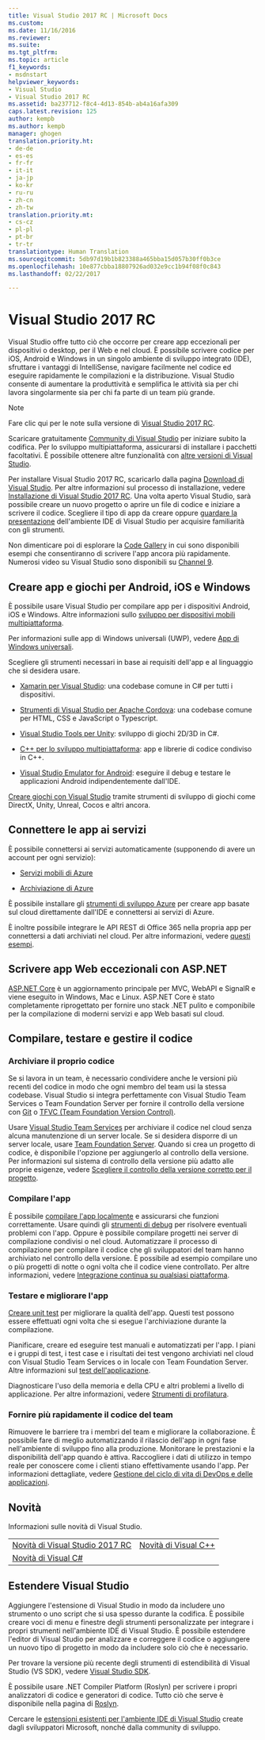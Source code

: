 ```yaml
---
title: Visual Studio 2017 RC | Microsoft Docs
ms.custom: 
ms.date: 11/16/2016
ms.reviewer: 
ms.suite: 
ms.tgt_pltfrm: 
ms.topic: article
f1_keywords:
- msdnstart
helpviewer_keywords:
- Visual Studio
- Visual Studio 2017 RC
ms.assetid: ba237712-f8c4-4d13-854b-ab4a16afa309
caps.latest.revision: 125
author: kempb
ms.author: kempb
manager: ghogen
translation.priority.ht:
- de-de
- es-es
- fr-fr
- it-it
- ja-jp
- ko-kr
- ru-ru
- zh-cn
- zh-tw
translation.priority.mt:
- cs-cz
- pl-pl
- pt-br
- tr-tr
translationtype: Human Translation
ms.sourcegitcommit: 5db97d19b1b823388a465bba15d057b30ff0b3ce
ms.openlocfilehash: 10e877cbba18807926ad032e9cc1b94f08f0c843
ms.lasthandoff: 02/22/2017

---
```

# <a name="welcome-to-visual-studio-2017-rc"></a>Visual Studio 2017 RC
Visual Studio offre tutto ciò che occorre per creare app eccezionali per dispositivi o desktop, per il Web e nel cloud. È possibile scrivere codice per iOS, Android e Windows in un singolo ambiente di sviluppo integrato (IDE), sfruttare i vantaggi di IntelliSense, navigare facilmente nel codice ed eseguire rapidamente le compilazioni e la distribuzione. Visual Studio consente di aumentare la produttività e semplifica le attività sia per chi lavora singolarmente sia per chi fa parte di un team più grande.  

> [!NOTE]
>  Fare clic qui per le note sulla versione di [Visual Studio 2017 RC](https://go.microsoft.com/fwlink/?linkid=834799).    

 Scaricare gratuitamente [Community di Visual Studio](http://go.microsoft.com/fwlink/?LinkId=517106) per iniziare subito la codifica. Per lo sviluppo multipiattaforma, assicurarsi di installare i pacchetti facoltativi. È possibile ottenere altre funzionalità con [altre versioni di Visual Studio](http://www.visualstudio.com).  

 Per installare Visual Studio 2017 RC, scaricarlo dalla pagina [Download di Visual Studio](http://www.visualstudio.com/downloads/download-visual-studio-vs.aspx). Per altre informazioni sul processo di installazione, vedere [Installazione di Visual Studio 2017 RC](https://go.microsoft.com/fwlink/?linkid=833223). Una volta aperto Visual Studio, sarà possibile creare un nuovo progetto o aprire un file di codice e iniziare a scrivere il codice. Scegliere il tipo di app da creare oppure [guardare la presentazione](https://go.microsoft.com/fwlink/?linkid=833058) dell'ambiente IDE di Visual Studio per acquisire familiarità con gli strumenti.  

 Non dimenticare poi di esplorare la [Code Gallery](https://code.msdn.microsoft.com/) in cui sono disponibili esempi che consentiranno di scrivere l'app ancora più rapidamente. Numerosi video su Visual Studio sono disponibili su [Channel 9](https://channel9.msdn.com/VisualStudio).

## <a name="build-apps-and-games-for-android-ios-and-windows"></a>Creare app e giochi per Android, iOS e Windows  
 È possibile usare Visual Studio per compilare app per i dispositivi Android, iOS e Windows. Altre informazioni sullo [sviluppo per dispositivi mobili multipiattaforma](cross-platform/cross-platform-mobile-development-in-visual-studio.md).  

 Per informazioni sulle app di Windows universali (UWP), vedere [App di Windows universali](https://dev.windows.com/en-us/windows-apps).  

 Scegliere gli strumenti necessari in base ai requisiti dell'app e al linguaggio che si desidera usare.  

- [Xamarin per Visual Studio](cross-platform/build-apps-with-native-ui-using-xamarin-in-visual-studio.md): una codebase comune in C# per tutti i dispositivi.

- [Strumenti di Visual Studio per Apache Cordova](cross-platform/visual-studio-tools-for-apache-cordova.md): una codebase comune per HTML, CSS e JavaScript o Typescript.

- [Visual Studio Tools per Unity](cross-platform/visual-studio-tools-for-unity.md): sviluppo di giochi 2D/3D in C#.

- [C++ per lo sviluppo multipiattaforma](cross-platform/visual-cpp-for-cross-platform-mobile-development.md): app e librerie di codice condiviso in C++.

- [Visual Studio Emulator for Android](cross-platform/visual-studio-emulator-for-android.md): eseguire il debug e testare le applicazioni Android indipendentemente dall'IDE.

[Creare giochi con Visual Studio](https://www.visualstudio.com/vs/game-development/) tramite strumenti di sviluppo di giochi come DirectX, Unity, Unreal, Cocos e altri ancora.

## <a name="connect-your-apps-to-services"></a>Connettere le app ai servizi  
 È possibile connettersi ai servizi automaticamente (supponendo di avere un account per ogni servizio):  

- [Servizi mobili di Azure](http://azure.microsoft.com/documentation/services/mobile-services/)  

- [Archiviazione di Azure](http://azure.microsoft.com/documentation/services/storage/)  

È possibile installare gli [strumenti di sviluppo Azure](https://azure.microsoft.com/en-us/tools/) per creare app basate sul cloud direttamente dall'IDE e connettersi ai servizi di Azure.

È inoltre possibile integrare le API REST di Office 365 nella propria app per connettersi a dati archiviati nel cloud. Per altre informazioni, vedere [questi esempi](https://github.com/OfficeDev/?utf8=%E2%9C%93&query=o365).

## <a name="write-great-web-apps-with-aspnet"></a>Scrivere app Web eccezionali con ASP.NET  
 [ASP.NET Core](http://www.asp.net/core/overview) è un aggiornamento principale per MVC, WebAPI e SignalR e viene eseguito in Windows, Mac e Linux.  ASP.NET Core è stato completamente riprogettato per fornire uno stack .NET pulito e componibile per la compilazione di moderni servizi e app Web basati sul cloud.  

## <a name="build-test-and-manage-your-code"></a>Compilare, testare e gestire il codice  

### <a name="check-in-your-code"></a>Archiviare il proprio codice  
 Se si lavora in un team, è necessario condividere anche le versioni più recenti del codice in modo che ogni membro del team usi la stessa codebase. Visual Studio si integra perfettamente con Visual Studio Team Services o Team Foundation Server per fornire il controllo della versione con [Git](https://www.visualstudio.com/en-us/docs/git/overview) o [TFVC (Team Foundation Version Control)](https://www.visualstudio.com/en-us/docs/tfvc/overview).

 Usare [Visual Studio Team Services](https://www.visualstudio.com/team-services/) per archiviare il codice nel cloud senza alcuna manutenzione di un server locale. Se si desidera disporre di un server locale, usare [Team Foundation Server](https://www.visualstudio.com/tfs/). Quando si crea un progetto di codice, è disponibile l'opzione per aggiungerlo al controllo della versione. Per informazioni sul sistema di controllo della versione più adatto alle proprie esigenze, vedere [Scegliere il controllo della versione corretto per il progetto](https://www.visualstudio.com/en-us/docs/tfvc/comparison-git-tfvc).  

### <a name="build-your-app"></a>Compilare l'app  
 È possibile [compilare l'app localmente](ide/compiling-and-building-in-visual-studio.md) e assicurarsi che funzioni correttamente. Usare quindi gli [strumenti di debug](debugger/debugging-in-visual-studio.md) per risolvere eventuali problemi con l'app. Oppure è possibile compilare progetti nei server di compilazione condivisi o nel cloud. Automatizzare il processo di compilazione per compilare il codice che gli sviluppatori del team hanno archiviato nel controllo della versione. È possibile ad esempio compilare uno o più progetti di notte o ogni volta che il codice viene controllato. Per altre informazioni, vedere [Integrazione continua su qualsiasi piattaforma](https://www.visualstudio.com/en-us/docs/build/overview).

### <a name="test-and-improve-your-app"></a>Testare e migliorare l'app  
[Creare unit test](test/unit-test-your-code.md) per migliorare la qualità dell'app. Questi test possono essere effettuati ogni volta che si esegue l'archiviazione durante la compilazione.  

Pianificare, creare ed eseguire test manuali e automatizzati per l'app. I piani e i gruppi di test, i test case e i risultati dei test vengono archiviati nel cloud con Visual Studio Team Services o in locale con Team Foundation Server. Altre informazioni sul [test dell'applicazione](test/improve-code-quality.md).  

Diagnosticare l'uso della memoria e della CPU e altri problemi a livello di applicazione. Per altre informazioni, vedere [Strumenti di profilatura](profiling/profiling-tools.md).

### <a name="deliver-your-teams-code-faster"></a>Fornire più rapidamente il codice del team  
 Rimuovere le barriere tra i membri del team e migliorare la collaborazione. È possibile fare di meglio automatizzando il rilascio dell'app in ogni fase nell'ambiente di sviluppo fino alla produzione. Monitorare le prestazioni e la disponibilità dell'app quando è attiva. Raccogliere i dati di utilizzo in tempo reale per conoscere come i clienti stiano effettivamente usando l'app. Per informazioni dettagliate, vedere [Gestione del ciclo di vita di DevOps e delle applicazioni](https://www.visualstudio.com/en-us/docs/vsts-tfs-overview).  

## <a name="whats-new"></a>Novità  
Informazioni sulle novità di Visual Studio.

|||  
|-|-|  
|[Novità di Visual Studio 2017 RC](ide/whats-new-in-visual-studio.md)|[Novità di Visual C++](/cpp/top/what-s-new-for-visual-cpp-in-visual-studio)
|[Novità di Visual C#](/dotnet/articles/csharp/csharp-7)|


## <a name="extend-visual-studio"></a>Estendere Visual Studio  
Aggiungere l'estensione di Visual Studio in modo da includere uno strumento o uno script che si usa spesso durante la codifica. È possibile creare voci di menu e finestre degli strumenti personalizzate per integrare i propri strumenti nell'ambiente IDE di Visual Studio. È possibile estendere l'editor di Visual Studio per analizzare e correggere il codice o aggiungere un nuovo tipo di progetto in modo da includere solo ciò che è necessario.  

Per trovare la versione più recente degli strumenti di estendibilità di Visual Studio (VS SDK), vedere [Visual Studio SDK](extensibility/visual-studio-sdk.md).  

È possibile usare .NET Compiler Platform (Roslyn) per scrivere i propri analizzatori di codice e generatori di codice. Tutto ciò che serve è disponibile nella pagina di [Roslyn](https://github.com/dotnet/Roslyn).  

Cercare le [estensioni esistenti per l'ambiente IDE di Visual Studio](https://visualstudiogallery.msdn.microsoft.com/) create dagli sviluppatori Microsoft, nonché dalla community di sviluppo.  

